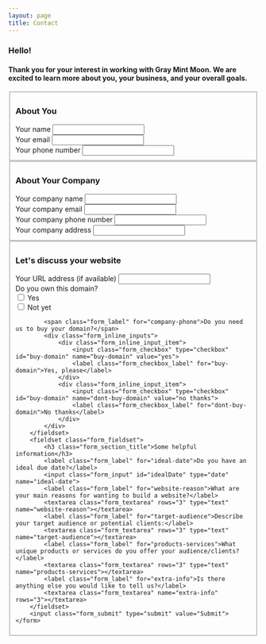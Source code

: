 ```yaml
---
layout: page
title: Contact
---
```

<div class="form_block">
	<div class="form_introduction">
		<h3>Hello!</h3>
		<h4>Thank you for your interest in working with Gray Mint Moon. We are excited to learn more about you, your business, and your overall goals.</h4>
	</div>
	<form action="https://formspree.io/graymintmoon@gmail.com"
		method="POST">
		<input class="contact-form" type="hidden" name="_next" value="/">
		<fieldset class="form_fieldset">
			<h3 class="form_section_title">About You</h3>
			<label class="form_label" for="name">Your name</label>
			<input class="form_input" type="text" name="name">
			<div class="form_two_columns">
				<div class="form_column">
					<label class="form_label" for="email">Your email</label>
					<input class="form_input" type="email" name="email">
				</div>
				<div class="form_column">
					<label class="form_label" for="phone">Your phone number</label>
					<input class="form_input" type="tel" name="phone">
				</div>
			</div>
		</fieldset>
		<fieldset class="form_fieldset">
			<h3 class="form_section_title">About Your Company</h3>
			<label class="form_label" for="company-name">Your company name</label>
			<input class="form_input" type="text" name="company-name">
			<div class="form_two_columns">
				<div class="form_column">
					<label class="form_label" for="company-email">Your company email</label>
					<input class="form_input" type="email" name="company-email">
				</div>
				<div class="form_column">
					<label class="form_label" for="company-phone">Your company phone number</label>
					<input class="form_input" type="tel" name="company-phone">
				</div>
			</div>
			<label class="form_label" for="company-address">Your company address</label>
			<input class="form_input" type="text" name="company-address">
		</fieldset>
		<fieldset class="form_fieldset">
			<h3 class="form_section_title">Let's discuss your website</h3>
			<div class="form_two_columns">
				<div class="form_column">
					<label class="form_label" for="company-url">Your URL address (if available)</label>
					<input class="form_input" type="text" name="company-url">
				</div>
				<div class="form_column">
					<span class="form_label">Do you own this domain?</span>
					<div class="form_inline_inputs">
						<div class="form_inline_input_item">
							<input class="form_checkbox" type="checkbox" id="company-owned-url" name="company-owned-url" value="yes">
							<label class="form_checkbox_label" for="company-owned-url">Yes</label>
						</div>
						<div class="form_inline_input_item">
							<input class="form_checkbox" type="checkbox" id="company-owned-url" name="company-owned-url" value="not yet">
							<label class="form_checkbox_label" for="company-owned-url">Not yet</label>
						</div>
					</div>
				</div>
			</div>
			
			<span class="form_label" for="company-phone">Do you need us to buy your domain?</span>
			<div class="form_inline_inputs">
				<div class="form_inline_input_item">
					<input class="form_checkbox" type="checkbox" id="buy-domain" name="buy-domain" value="yes">
					<label class="form_checkbox_label" for="buy-domain">Yes, please</label>
				</div>
				<div class="form_inline_input_item">
					<input class="form_checkbox" type="checkbox" id="buy-domain" name="dont-buy-domain" value="no thanks">
					<label class="form_checkbox_label" for="dont-buy-domain">No thanks</label>
				</div>
			</div>
		</fieldset>
		<fieldset class="form_fieldset">
			<h3 class="form_section_title">Some helpful information</h3>
			<label class="form_label" for="ideal-date">Do you have an ideal due date?</label>
			<input class="form_input" id="idealDate" type="date" name="ideal-date">
			<label class="form_label" for="website-reason">What are your main reasons for wanting to build a website?</label>
			<textarea class="form_textarea" rows="3" type="text" name="website-reason"></textarea>
			<label class="form_label" for="target-audience">Describe your target audience or potential clients:</label>
			<textarea class="form_textarea" rows="3" type="text" name="target-audience"></textarea>
			<label class="form_label" for="products-services">What unique products or services do you offer your audience/clients?</label>
			<textarea class="form_textarea" rows="3" type="text" name="products-services"></textarea>
			<label class="form_label" for="extra-info">Is there anything else you would like to tell us?</label>
			<textarea class="form_textarea" name="extra-info" rows="3"></textarea>
		</fieldset>
		<input class="form_submit" type="submit" value="Submit">
	</form>
</div>